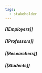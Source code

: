 ```yaml
---
tags:
  - stakeholder
---
```

##### [[Employers]]
##### [[Professors]]
##### [[Researchers]]
##### [[Students]]